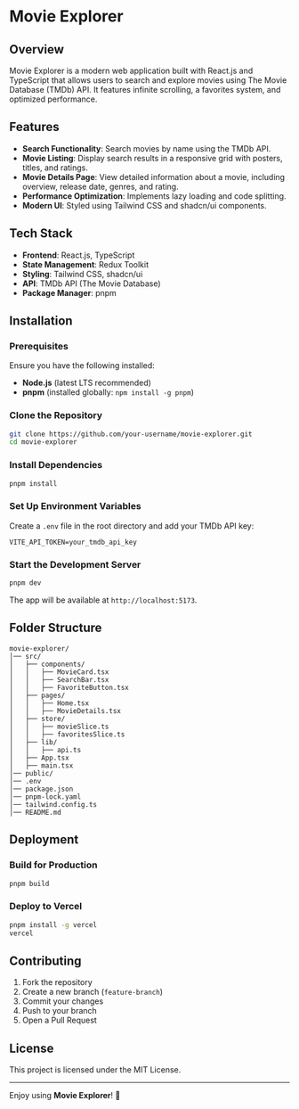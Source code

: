 # Movie Explorer

## Overview
Movie Explorer is a modern web application built with React.js and TypeScript that allows users to search and explore movies using The Movie Database (TMDb) API. It features infinite scrolling, a favorites system, and optimized performance.

## Features
- **Search Functionality**: Search movies by name using the TMDb API.
- **Movie Listing**: Display search results in a responsive grid with posters, titles, and ratings.
- **Movie Details Page**: View detailed information about a movie, including overview, release date, genres, and rating.
- **Performance Optimization**: Implements lazy loading and code splitting.
- **Modern UI**: Styled using Tailwind CSS and shadcn/ui components.

## Tech Stack
- **Frontend**: React.js, TypeScript
- **State Management**: Redux Toolkit 
- **Styling**: Tailwind CSS, shadcn/ui
- **API**: TMDb API (The Movie Database)
- **Package Manager**: pnpm

## Installation
### Prerequisites
Ensure you have the following installed:
- **Node.js** (latest LTS recommended)
- **pnpm** (installed globally: `npm install -g pnpm`)

### Clone the Repository
```sh
git clone https://github.com/your-username/movie-explorer.git
cd movie-explorer
```

### Install Dependencies
```sh
pnpm install
```

### Set Up Environment Variables
Create a `.env` file in the root directory and add your TMDb API key:
```env
VITE_API_TOKEN=your_tmdb_api_key
```

### Start the Development Server
```sh
pnpm dev
```

The app will be available at `http://localhost:5173`.

## Folder Structure
```
movie-explorer/
│── src/
│   ├── components/
│   │   ├── MovieCard.tsx
│   │   ├── SearchBar.tsx
│   │   ├── FavoriteButton.tsx
│   ├── pages/
│   │   ├── Home.tsx
│   │   ├── MovieDetails.tsx
│   ├── store/
│   │   ├── movieSlice.ts
│   │   ├── favoritesSlice.ts
│   ├── lib/
│   │   ├── api.ts
│   ├── App.tsx
│   ├── main.tsx
│── public/
│── .env
│── package.json
│── pnpm-lock.yaml
│── tailwind.config.ts
│── README.md
```

## Deployment
### Build for Production
```sh
pnpm build
```

### Deploy to Vercel
```sh
pnpm install -g vercel
vercel
```

## Contributing
1. Fork the repository
2. Create a new branch (`feature-branch`)
3. Commit your changes
4. Push to your branch
5. Open a Pull Request

## License
This project is licensed under the MIT License.

---
Enjoy using **Movie Explorer**! 🚀

